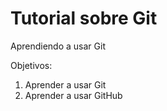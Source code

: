 # Tutorial sobre Git
Aprendiendo a usar Git

Objetivos:

1. Aprender a usar Git
2. Aprender a usar GitHub
